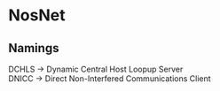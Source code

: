 # NosNet

## Namings
DCHLS -> Dynamic Central Host Loopup Server </br>
DNICC -> Direct Non-Interfered Communications Client
